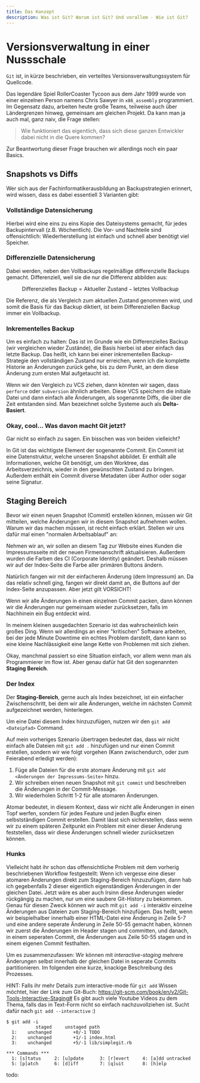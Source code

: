 ```yaml
---
title: Das Konzept
description: Was ist Git? Warum ist Git? Und vorallem - Wie ist Git?
---
```


# Versionsverwaltung in einer Nussschale

`Git` ist, in kürze beschrieben, ein verteiltes Versionsverwaltungssystem für Quellcode.

Das legendäre Spiel RollerCoaster Tycoon aus dem Jahr 1999 wurde von einer einzelnen Person namens Chris Sawyer in `x86_assembly` programmiert.
Im Gegensatz dazu, arbeiten heute große Teams, teilweise auch über Ländergrenzen hinweg, gemeinsam am gleichen Projekt. Da kann man ja auch mal, ganz naiv, die Frage stellen:

> Wie funktioniert das eigentlich, dass sich diese ganzen Entwickler dabei nicht in die Quere kommen?

Zur Beantwortung dieser Frage brauchen wir allerdings noch ein paar Basics.

## Snapshots vs Diffs

Wer sich aus der Fachinformatikerausbildung an Backupstrategien erinnert, wird wissen, dass es dabei essentiell 3 Varianten gibt:

### Vollständige Datensicherung

Hierbei wird eine eins zu eins Kopie des Dateisystems gemacht, für jedes Backupintervall (z.B. Wöchentlich). Die Vor- und Nachteile sind offensichtlich: Wiederherstellung ist einfach und schnell aber benötigt viel Speicher.

### Differenzielle Datensicherung

Dabei werden, neben den Vollbackups regelmäßige differenzielle Backups gemacht. Differenziell, weil sie die nur die Differenz abbilden aus: 

$$\text{{Differenzielles Backup}} = \text{{Aktueller Zustand}} - \text{{letztes Vollbackup}}$$

Die Referenz, die als Vergleich zum aktuellen Zustand genommen wird, und somit die Basis für das Backup diktiert, ist beim Differenziellen Backup immer ein Vollbackup.

### Inkrementelles Backup

Um es einfach zu halten: Das ist im Grunde wie ein Differenzielles Backup (wir vergleichen wieder Zustände), die Basis hierbei ist aber einfach das letzte Backup. Das heißt, ich kann bei einer inkrementellen Backup-Strategie den vollständigen Zustand nur erreichen, wenn ich die komplette Historie an Änderungen zurück gehe, bis zu dem Punkt, an dem diese Änderung zum ersten Mal aufgetaucht ist.

Wenn wir den Vergleich zu VCS ziehen, dann könnten wir sagen, dass `perforce` oder `subversion` ähnlich arbeiten. Diese VCS speichern die initiale Datei und dann einfach alle Änderungen, als sogenannte Diffs, die über die Zeit entstanden sind. Man bezeichnet solche Systeme auch als **Delta-Basiert**.

### Okay, cool... Was davon macht Git jetzt?

Gar nicht so einfach zu sagen. Ein bisschen was von beiden vielleicht? 

In Git ist das wichtigste Element der sogenannte Commit. Ein Commit ist eine Datenstruktur, welche unseren Snapshot abbildet. Er enthält alle Informationen, welche Git benötigt, um den Worktree, das Arbeitsverzeichnis, wieder in den gewünschten Zustand zu bringen. Außerdem enthält ein Commit diverse Metadaten über Author oder sogar seine Signatur.

## Staging Bereich

Bevor wir einen neuen Snapshot (Commit) erstellen können, müssen wir Git mitteilen, welche Änderungen wir in diesem Snapshot aufnehmen wollen. Warum wir das machen müssen, ist recht einfach erklärt.
Stellen wir uns dafür mal einen "normalen Arbeitsablauf" an:

Nehmen wir an, wir sollen an diesem Tag zur Website eines Kunden die Impressumsseite mit der neuen Firmenanschrift aktualisieren. Außerdem wurden die Farben des CI (Corporate Identity) geändert. Deshalb müssen wir auf der Index-Seite die Farbe aller primären Buttons ändern.

Natürlich fangen wir mit der einfacheren Änderung (dem Impressum) an. Da das relativ schnell ging, fangen wir direkt damit an, die Buttons auf der Index-Seite anzupassen. Aber jetzt gilt VORSICHT!

Wenn wir alle Änderungen in einen einzelnen Commit packen, dann können wir die Änderungen nur gemeinsam wieder zurücksetzen, falls im Nachhinein ein Bug entdeckt wird. 

In meinem kleinen ausgedachten Szenario ist das wahrscheinlich kein großes Ding. Wenn wir allerdings an einer "kritischen" Software arbeiten, bei der jede Minute Downtime ein echtes Problem darstellt, dann kann so eine kleine Nachlässigkeit eine lange Kette von Problemen mit sich ziehen.

Okay, manchmal passiert so eine Situation einfach, vor allem wenn man als Programmierer im flow ist. Aber genau dafür hat Git den sogenannten **Staging Bereich**.

### Der Index

Der **Staging-Bereich**, gerne auch als Index bezeichnet, ist ein einfacher Zwischenschritt, bei dem wir alle Änderungen, welche im nächsten Commit aufgezeichnet werden, hinterlegen.

Um eine Datei diesem Index hinzuzufügen, nutzen wir den `git add <Dateipfad>` Command.

Auf mein vorheriges Szenario übertragen bedeutet das, dass wir nicht einfach alle Dateien mit `git add .` hinzufügen und nur einen Commit erstellen, sondern wir wie folgt vorgehen (Kann zwischendurch, oder zum Feierabend erledigt werden):

1. Füge alle Dateien für die erste atomare Änderung mit `git add <Änderungen der Impressums-Seite>` hinzu.
2. Wir schreiben einen neuen Snapshot mit `git commit` und beschreiben die Änderungen in der Commit-Message.
3. Wir wiederholen Schritt 1-2 für alle atomaren Änderungen.

Atomar bedeutet, in diesem Kontext, dass wir nicht alle Änderungen in einen Topf werfen, sondern für jedes Feature und jeden Bugfix einen selbstständigen Commit erstellen.
Damit lässt sich sicherstellen, dass wenn wir zu einem späteren Zeitpunkt ein Problem mit einer dieser Änderung feststellen, dass wir diese Änderungen schnell wieder zurücksetzen können.

### Hunks

Vielleicht habt ihr schon das offensichtliche Problem mit dem vorherig beschriebenen Workflow festgestellt:
Wenn ich vergesse eine dieser atomaren Änderungen direkt zum Staging-Bereich hinzuzufügen, dann hab ich gegebenfalls 2 dieser eigentlich eigenständigen Änderungen in der gleichen Datei. Jetzt wäre es aber auch Irsinn diese Änderungen wieder rückgängig zu machen, nur um eine saubere Git-History zu bekommen. 
Genau für diesen Zweck können wir auch mit `git add -i` interaktiv einzelne Änderungen aus Dateien zum Staging-Bereich hinzufügen. Das heißt, wenn wir beispielhalber innerhalb einer HTML-Datei eine Änderung in Zeile 5-7 und eine andere seperate Änderung in Zeile 50-55 gemacht haben, können wir zuerst die Änderungen im Header stagen und committen, und danach, in einem seperaten Commit, die Änderungen aus Zeile 50-55 stagen und in einem eigenen Commit festhalten.

Um es zusammenzufassen:
Wir können mit *interactive-staging* mehrere Änderungen selbst innerhalb der gleichen Datei in seperate Commits partitionieren. Im folgenden eine kurze, knackige Beschreibung des Prozesses. 

HINT: 
Falls ihr mehr Details zum interactive-mode für `git add` Wissen möchtet, hier der Link zum Git-Buch: https://git-scm.com/book/en/v2/Git-Tools-Interactive-Staging#
Es gibt auch viele Youtube Videos zu dem Thema, falls das in Text-Form nicht so einfach nachzuvollziehen ist. Sucht dafür nach `git add --interactive` :)

```shell
$ git add -i
           staged     unstaged path
  1:    unchanged        +0/-1 TODO
  2:    unchanged        +1/-1 index.html
  3:    unchanged        +5/-1 lib/simplegit.rb

*** Commands ***
  1: [s]tatus     2: [u]pdate      3: [r]evert     4: [a]dd untracked
  5: [p]atch      6: [d]iff        7: [q]uit       8: [h]elp
```

todo: